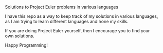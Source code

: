 Solutions to Project Euler problems in various languages 

I have this repo as a way to keep track of my solutions in various languages, as I am trying to learn different languages and hone my skills. 

If you are doing Project Euler yourself, then I encourage you to find your own solutions. 

Happy Programming!

